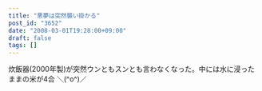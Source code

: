 ```yaml
---
title: "悪夢は突然襲い掛かる"
post_id: "3652"
date: "2008-03-01T19:28:00+09:00"
draft: false
tags: []
---
```



炊飯器(2000年製)が突然ウンともスンとも言わなくなった。中には水に浸ったままの米が4合 ＼(^o^)／
